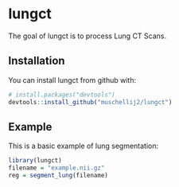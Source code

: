 # lungct

The goal of lungct is to process Lung CT Scans.

## Installation

You can install lungct from github with:

``` r
# install.packages("devtools")
devtools::install_github("muschellij2/lungct")
```

## Example

This is a basic example of lung segmentation:

``` r
library(lungct)
filename = "example.nii.gz"
reg = segment_lung(filename)
```
